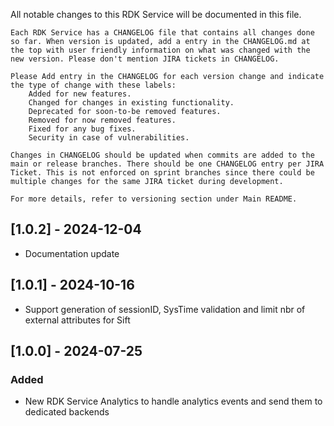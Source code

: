All notable changes to this RDK Service will be documented in this file.

    Each RDK Service has a CHANGELOG file that contains all changes done so far. When version is updated, add a entry in the CHANGELOG.md at the top with user friendly information on what was changed with the new version. Please don't mention JIRA tickets in CHANGELOG.

    Please Add entry in the CHANGELOG for each version change and indicate the type of change with these labels:
        Added for new features.
        Changed for changes in existing functionality.
        Deprecated for soon-to-be removed features.
        Removed for now removed features.
        Fixed for any bug fixes.
        Security in case of vulnerabilities.

    Changes in CHANGELOG should be updated when commits are added to the main or release branches. There should be one CHANGELOG entry per JIRA Ticket. This is not enforced on sprint branches since there could be multiple changes for the same JIRA ticket during development.

    For more details, refer to versioning section under Main README.

## [1.0.2] - 2024-12-04
- Documentation update

## [1.0.1] - 2024-10-16
- Support generation of sessionID, SysTime validation and limit nbr of external attributes for Sift

## [1.0.0] - 2024-07-25
### Added
- New RDK Service Analytics to handle analytics events and send them to dedicated backends

